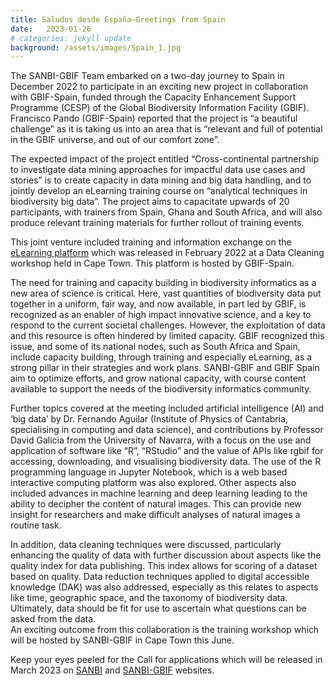 ```yaml
---
title: Saludos desde España–Greetings from Spain
date:   2023-01-26
# categories: jekyll update
background: /assets/images/Spain_1.jpg
---
```


The SANBI-GBIF Team embarked on a two-day journey to Spain in December 2022 to participate in an exciting new project in collaboration with GBIF-Spain, 
funded through the Capacity Enhancement Support Programme (CESP) of the Global Biodiversity Information Facility (GBIF). Francisco Pando (GBIF-Spain) reported 
that the project is “a beautiful challenge” as it is taking us into an area that is “relevant and full of potential in the GBIF universe, and out of our comfort zone”.

The expected impact of the project entitled “Cross-continental partnership to investigate data mining approaches for impactful data use cases and stories” is
to create capacity in data mining and big data handling, and to jointly develop an eLearning training course on “analytical techniques in biodiversity big data”. 
The project aims to capacitate upwards of 20 participants, with trainers from Spain, Ghana and South Africa, and will also produce relevant training materials for further rollout of training events.

This joint venture included training and information exchange on the [eLearning platform](https://elearning.gbif.es/) which was released in February 2022 at a
Data Cleaning workshop held in Cape Town. This platform is hosted by GBIF-Spain. 

The need for training and capacity building in biodiversity informatics as a new area of science is critical.
Here, vast quantities of biodiversity data put together in a uniform, fair way, and now available, in part led by GBIF, is recognized
as an enabler of high impact innovative science, and a key to respond to the current societal challenges. However, the exploitation of data 
and this resource is often hindered by limited capacity. GBIF recognized this issue, and some of its national nodes, such as South Africa and Spain,
include capacity building, through training and especially eLearning, as a strong pillar in their strategies and work plans.
SANBI-GBIF and GBIF Spain aim to optimize efforts, and grow national capacity, with course content available to support the needs of the
biodiversity informatics community. 

Further topics covered at the meeting included artificial intelligence (AI) and ‘big data’ by Dr. Fernando Aguilar (Institute of Physics of Cantabria,
specialising in computing and data science), and contributions by Professor David Galicia from the University of Navarra, with a focus on the use and application of software like “R”, “RStudio” and the value of APIs like rgbif for accessing, downloading, and visualising biodiversity data. The use of the R programming language in Jupyter Notebook, which is a web based interactive computing platform was also explored. Other aspects also included advances in machine learning and deep learning leading to the ability to decipher the content of natural images. This can provide new insight for researchers and make difficult analyses of natural images a routine task. 

In addition, data cleaning techniques were discussed, particularly enhancing the quality of data with further discussion about aspects like the quality
index for data publishing. This index allows for scoring of a dataset based on quality. Data reduction techniques applied to digital accessible knowledge 
(DAK) was also addressed, especially as this relates to aspects like time, geographic space, and the taxonomy of biodiversity data. Ultimately,
data should be fit for use to ascertain what questions can be asked from the data.  
An exciting outcome from this collaboration is the training workshop which will be hosted by SANBI-GBIF in Cape Town this June.

Keep your eyes peeled for the Call for applications which will be released in March 2023 on [SANBI](https://www.sanbi.org/)
and [SANBI-GBIF](https://www.sanbi-gbif.org/) websites.
